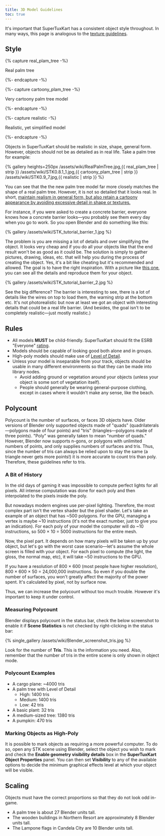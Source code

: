 ```yaml
---
title: 3D Model Guidelines
toc: true
---
```

It's important that SuperTuxKart has a consistent object style throughout. In many ways, this page is analogous to the [texture guidelines](Texture_Guidelines).

## Style

{% capture real_plam_tree -%}

Real palm tree

{%- endcapture -%}

{%- capture cartoony_plam_tree -%}

Very cartoony palm tree model

{%- endcapture -%}

{%- capture realistic -%}

Realistic, yet simplified model

{%- endcapture -%}

Objects in SuperTuxKart should be realistic in size, shape, general form. However, objects should not be as detailed as in real life. Take a palm tree for example:

{% gallery heights=250px
/assets/wiki/RealPalmTree.jpg,{{ real_plam_tree | strip }}
/assets/wiki/STK0.8.1_1.jpg,{{ cartoony_plam_tree | strip }}
/assets/wiki/STK0.9_7.jpg,{{ realistic | strip }}
%}

You can see that the the new palm tree model far more closely matches the shape of a real palm tree. However, it is not so detailed that it looks real. In short, <u>maintain realism in general form, but also retain a cartoony appearance by avoiding excessive detail in shape or textures.</u>

For instance, if you were asked to create a concrete barrier, everyone knows how a concrete barrier looks—you probably see them every day when you go to work. So you open Blender and do something like this:

{% gallery
/assets/wiki/STK_tutorial_barrier_1.jpg
%}

The problem is you are missing a lot of details and over simplifying the object. It looks very cheap and if you do all your objects like that the end result won't be as good as it could be. The solution is simply to gather pictures, drawing, ideas, etc. that will help you during the process of creating the object. Yes, it's a bit like cheating but it's recommended and allowed. The goal is to have the right inspiration. With a picture like [this one](https://upload.wikimedia.org/wikipedia/commons/thumb/9/9e/BarreiraNewJersey.JPG/1280px-BarreiraNewJersey.JPG), you can see all the details and reproduce them for your object.

{% gallery
/assets/wiki/STK_tutorial_barrier_2.jpg
%}

See the big difference? The barrier is interesting to see, there is a lot of details like the wires on top to load them, the warning strip at the bottom etc. It's not photorealistic but now at least we got an object with interesting details that could be a real life barrier. (And besides, the goal isn't to be completely realistic—just mostly realistic.)

## Rules

* All models **MUST** be child-friendly. SuperTuxKart should fit the ESRB "Everyone" [rating](https://en.wikipedia.org/wiki/Entertainment_Software_Rating_Board#Ratings).
* Models should be capable of looking good both alone and in groups.
* High-poly models should make use of [Level of Detail](Level_of_Detail).
* Unless your model is inseparable from your track, objects should be usable in many different environments so that they can be made into library nodes.
    * Avoid adding ground or vegetation around your objects (unless your object is some sort of vegetation itself).
    * People should generally be wearing general-purpose clothing, except in cases where it wouldn't make any sense, like the beach.

## Polycount

Polycount is the number of surfaces, or faces 3D objects have. Older versions of Blender only supported objects made of "quads" (quadrilaterals—polygons made of four points) and "tris" (triangles—polygons made of three points). "Poly" was generally taken to mean "number of quads." However, Blender now supports n-gons, or polygons with unlimited numbers of points, and only supplies numbers of surfaces and tris. Thus, since the number of tris can always be relied upon to stay the same (a triangle never gets more points!) it is more accurate to count tris than poly. Therefore, these guidelines refer to tris.

### A Bit of History

In the old days of gaming it was impossible to compute perfect lights for all pixels. All intense computation was done for each poly and then interpolated to the pixels inside the poly.

But nowadays modern engines use per-pixel lighting. Therefore, the most complex part isn't the vertex shader but the pixel shader. Let's take an example of an object that has ~500 polygons. For the GPU, managing a vertex is maybe ~10 instructions (it's not the exact number, just to give you an indication). For each poly of your model the computer will do ~10 instructions, so 500 × 10 = 5000 instructions for the entire mesh.

Now, the pixel part. It depends on how many pixels will be taken up by your object, but let's go with the worst case scenario—let's assume the whole screen is filled with your object. For each pixel to compute (the light, the gloss, the normal map, etc), it will take ~50 instructions to the GPU.

If you have a resolution of 800 × 600 (most people have higher resolution), 800 × 600 × 50 = 24,000,000 instructions. So even if you double the number of surfaces, you won't greatly affect the majority of the power spent. It's calculated by pixel, not by surface now.

Thus, we can increase the polycount without too much trouble. However it's important to keep it under control.

### Measuring Polycount

Blender displays polycount in the status bar, check the below screenshot to enable it if **Scene Statistics** is not checked by right-clicking in the status bar:

{% single_gallery
/assets/wiki/Blender_screenshot_tris.jpg
%}

Look for the number of **Tris**. This is the information you need. Also, remember that the number of tris in the entire scene is only shown in object mode.

### Polycount Examples

* A cargo plane: ~4000 tris
* A palm tree with Level of Detail
    * High: 1400 tris
    * Medium: 1400 tris
    * Low: 42 tris
* A basic plant: 32 tris
* A medium-sized tree: 1380 tris
* A pumpkin: 470 tris

### Marking Objects as High-Poly

It is possible to mark objects as requiring a more powerful computer. To do so, open any STK scene using Blender, select the object you wish to mark and check the **Enable geometry visibility details** box in the **SuperTuxKart Object Properties** panel. You can then set **Visibility** to any of the available options to decide the minimum graphical effects level at which your object will be visible.

## Scaling

Objects must have the correct proportions so that they do not look odd in-game.

* A palm tree is about 27 Blender units tall.
* The wooden buildings in Northern Resort are approximately 8 Blender units tall.
* The Lampone flags in Candela City are 10 Blender units tall.
